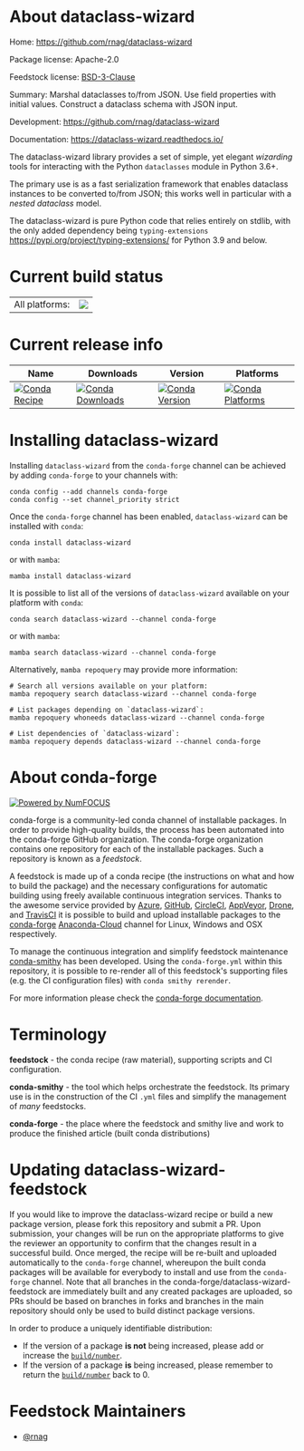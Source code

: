 About dataclass-wizard
======================

Home: https://github.com/rnag/dataclass-wizard

Package license: Apache-2.0

Feedstock license: [BSD-3-Clause](https://github.com/conda-forge/dataclass-wizard-feedstock/blob/main/LICENSE.txt)

Summary: Marshal dataclasses to/from JSON. Use field properties with initial values. Construct a dataclass schema with JSON input.

Development: https://github.com/rnag/dataclass-wizard

Documentation: https://dataclass-wizard.readthedocs.io/

The dataclass-wizard library provides a set of simple, yet
elegant *wizarding* tools for interacting with the Python
`dataclasses` module in Python 3.6+.

The primary use is as a fast serialization framework that enables
dataclass instances to be converted to/from JSON; this works well
in particular with a *nested dataclass* model.

The dataclass-wizard is pure Python code that relies entirely on
stdlib, with the only added dependency being
`typing-extensions` <https://pypi.org/project/typing-extensions/>
for Python 3.9 and below.


Current build status
====================


<table><tr><td>All platforms:</td>
    <td>
      <a href="https://dev.azure.com/conda-forge/feedstock-builds/_build/latest?definitionId=15600&branchName=main">
        <img src="https://dev.azure.com/conda-forge/feedstock-builds/_apis/build/status/dataclass-wizard-feedstock?branchName=main">
      </a>
    </td>
  </tr>
</table>

Current release info
====================

| Name | Downloads | Version | Platforms |
| --- | --- | --- | --- |
| [![Conda Recipe](https://img.shields.io/badge/recipe-dataclass--wizard-green.svg)](https://anaconda.org/conda-forge/dataclass-wizard) | [![Conda Downloads](https://img.shields.io/conda/dn/conda-forge/dataclass-wizard.svg)](https://anaconda.org/conda-forge/dataclass-wizard) | [![Conda Version](https://img.shields.io/conda/vn/conda-forge/dataclass-wizard.svg)](https://anaconda.org/conda-forge/dataclass-wizard) | [![Conda Platforms](https://img.shields.io/conda/pn/conda-forge/dataclass-wizard.svg)](https://anaconda.org/conda-forge/dataclass-wizard) |

Installing dataclass-wizard
===========================

Installing `dataclass-wizard` from the `conda-forge` channel can be achieved by adding `conda-forge` to your channels with:

```
conda config --add channels conda-forge
conda config --set channel_priority strict
```

Once the `conda-forge` channel has been enabled, `dataclass-wizard` can be installed with `conda`:

```
conda install dataclass-wizard
```

or with `mamba`:

```
mamba install dataclass-wizard
```

It is possible to list all of the versions of `dataclass-wizard` available on your platform with `conda`:

```
conda search dataclass-wizard --channel conda-forge
```

or with `mamba`:

```
mamba search dataclass-wizard --channel conda-forge
```

Alternatively, `mamba repoquery` may provide more information:

```
# Search all versions available on your platform:
mamba repoquery search dataclass-wizard --channel conda-forge

# List packages depending on `dataclass-wizard`:
mamba repoquery whoneeds dataclass-wizard --channel conda-forge

# List dependencies of `dataclass-wizard`:
mamba repoquery depends dataclass-wizard --channel conda-forge
```


About conda-forge
=================

[![Powered by
NumFOCUS](https://img.shields.io/badge/powered%20by-NumFOCUS-orange.svg?style=flat&colorA=E1523D&colorB=007D8A)](https://numfocus.org)

conda-forge is a community-led conda channel of installable packages.
In order to provide high-quality builds, the process has been automated into the
conda-forge GitHub organization. The conda-forge organization contains one repository
for each of the installable packages. Such a repository is known as a *feedstock*.

A feedstock is made up of a conda recipe (the instructions on what and how to build
the package) and the necessary configurations for automatic building using freely
available continuous integration services. Thanks to the awesome service provided by
[Azure](https://azure.microsoft.com/en-us/services/devops/), [GitHub](https://github.com/),
[CircleCI](https://circleci.com/), [AppVeyor](https://www.appveyor.com/),
[Drone](https://cloud.drone.io/welcome), and [TravisCI](https://travis-ci.com/)
it is possible to build and upload installable packages to the
[conda-forge](https://anaconda.org/conda-forge) [Anaconda-Cloud](https://anaconda.org/)
channel for Linux, Windows and OSX respectively.

To manage the continuous integration and simplify feedstock maintenance
[conda-smithy](https://github.com/conda-forge/conda-smithy) has been developed.
Using the ``conda-forge.yml`` within this repository, it is possible to re-render all of
this feedstock's supporting files (e.g. the CI configuration files) with ``conda smithy rerender``.

For more information please check the [conda-forge documentation](https://conda-forge.org/docs/).

Terminology
===========

**feedstock** - the conda recipe (raw material), supporting scripts and CI configuration.

**conda-smithy** - the tool which helps orchestrate the feedstock.
                   Its primary use is in the construction of the CI ``.yml`` files
                   and simplify the management of *many* feedstocks.

**conda-forge** - the place where the feedstock and smithy live and work to
                  produce the finished article (built conda distributions)


Updating dataclass-wizard-feedstock
===================================

If you would like to improve the dataclass-wizard recipe or build a new
package version, please fork this repository and submit a PR. Upon submission,
your changes will be run on the appropriate platforms to give the reviewer an
opportunity to confirm that the changes result in a successful build. Once
merged, the recipe will be re-built and uploaded automatically to the
`conda-forge` channel, whereupon the built conda packages will be available for
everybody to install and use from the `conda-forge` channel.
Note that all branches in the conda-forge/dataclass-wizard-feedstock are
immediately built and any created packages are uploaded, so PRs should be based
on branches in forks and branches in the main repository should only be used to
build distinct package versions.

In order to produce a uniquely identifiable distribution:
 * If the version of a package **is not** being increased, please add or increase
   the [``build/number``](https://docs.conda.io/projects/conda-build/en/latest/resources/define-metadata.html#build-number-and-string).
 * If the version of a package **is** being increased, please remember to return
   the [``build/number``](https://docs.conda.io/projects/conda-build/en/latest/resources/define-metadata.html#build-number-and-string)
   back to 0.

Feedstock Maintainers
=====================

* [@rnag](https://github.com/rnag/)

